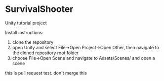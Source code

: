 # SurvivalShooter
Unity tutorial project

Install instructions:

1. clone the repository
2. open Unity and select File->Open Project->Open Other, then navigate to the cloned repository root folder
3. choose File->Open Scene and navigate to Assets/Scenes/ and open a scene

this is pull request test. don't merge this
